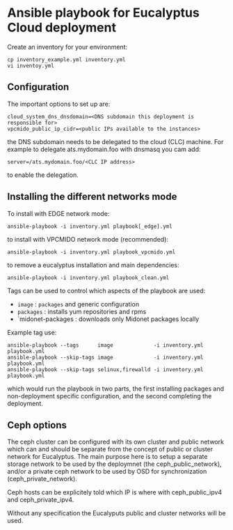 # Ansible playbook for Eucalyptus Cloud deployment

Create an inventory for your environment:

```
cp inventory_example.yml inventory.yml
vi inventoy.yml
```

## Configuration

The important options to set up are:

```
cloud_system_dns_dnsdomain=<DNS subdomain this deployment is responsible for>
vpcmido_public_ip_cidr=<public IPs available to the instances>
```

the DNS subdomain needs to be delegated to the cloud (CLC) machine. For
example to delegate ats.mydomain.foo with dnsmasq you cam add:

```
server=/ats.mydomain.foo/<CLC IP address>
```

to enable the delegation.



## Installing the different networks mode

To install with EDGE network mode:

```
ansible-playbook -i inventory.yml playbook[_edge].yml
```

to install with VPCMIDO network mode (recommended):

```
ansible-playbook -i inventory.yml playbook_vpcmido.yml
```

to remove a eucalyptus installation and main dependencies:

```
ansible-playbook -i inventory.yml playbook_clean.yml
```

Tags can be used to control which aspects of the playbook are used:

* `image`               : `packages` and generic configuration
* `packages`            : installs yum repositories and rpms
* `midonet-packages     : downloads only Midonet packages locally

Example tag use:

```
ansible-playbook --tags      image             -i inventory.yml playbook.yml
ansible-playbook --skip-tags image             -i inventory.yml playbook.yml
ansible-playbook --skip-tags selinux,firewalld -i inventory.yml playbook.yml
```

which would run the playbook in two parts, the first installing packages
and non-deployment specific configuration, and the second completing the
deployment.

## Ceph options

The ceph cluster can be configured with its own cluster and public network
which can and should be separate from the concept of public or cluster
network for Eucalyptus. The main purpose here is to setup a separate
storage network to be used by the deploymnet (the ceph_public_network),
and/or a private ceph network to be used by OSD for synchronization
(ceph_private_network).

Ceph hosts can be explicitely told which IP is where with ceph_public_ipv4
and ceph_private_ipv4.

Without any specification the Eucalyputs public and cluster networks will be
used.
